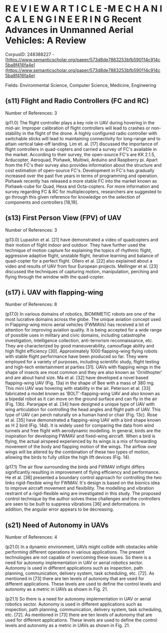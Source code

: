 # R E V I E W A R T I C L E -M E C H A N I C A L E N G I N E E R I N G Recent Advances in Unmanned Aerial Vehicles: A Review

CorpusID: 248388227 - [https://www.semanticscholar.org/paper/573d8de7883253bfb590114c914c5ba8f416fa4e](https://www.semanticscholar.org/paper/573d8de7883253bfb590114c914c5ba8f416fa4e)

Fields: Environmental Science, Computer Science, Medicine, Engineering

## (s11) Flight and Radio Controllers (FC and RC)
Number of References: 3

(p11.0) The flight controller plays a key role in UAV during hovering in the mid-air. Improper calibration of flight controllers will lead to crashes or non-stability in the flight of the drone. A highly configured radio controller with switchable sticks will lead to maintaining connectivity for long-range and to attain vertical take-off landing. Lim et. al. [17] discussed the importance of flight controllers in quad-copters and carried a survey of FC's available in the market. According to their survey, the open-source FC's are KK 2.1.5, Arducopter, Aeroquad, Pixhawk, Multiwii, Arduino and Raspberry pi. Apart from the FC's their survey also provides information about the structure and cost estimation of open-source FC's. Development in FC's has gradually increased over the past five years in terms of programming and operation. Pixhawk recently has released a more stable FC into the market known as Pixhawk-cube for Quad, Hexa and Octa-copters. For more information and survey regarding FC & RC for multiplecopters, researchers are suggested to go through this given reference for knowledge on the selection of components and controllers [18,19].
## (s13) First Person View (FPV) of UAV
Number of References: 3

(p13.0) Lupashin et al. [21] have demonstrated a video of quadcopters and their motion of flight indoor and outdoor. They have further used the technique of motion capture for explaining the topics of rhythmic flight, aggressive adaptive flight, unstable flight, iterative learning and balance of quad-copter for a perfect flight. Ollero et al. [22] also explained about a video and results of UAV from four European projects. Mellinger et al. [23] discussed the techniques of capturing motion, manipulation, perching and flying through the window with the quad-copter.
## (s17) i. UAV with flapping-wing
Number of References: 8

(p17.0) In various domains of robotics, BIOMIMETIC robots are one of the most lucrative domains across the globe. The unique aviation concept used in Flapping-wing micro aerial vehicles (FWMAVs) has received a lot of attention for improving aviation quality. It is being accepted for a wide range of possible uses in military and civic domains, including catastrophe investigation, intelligence collection, anti-terrorism reconnaissance, etc. They are characterized by good maneuverability, camouflage ability and high flight efficiency [30]. Approximately 1000 flapping-wing flying robots with stable flight performance have been produced so far. They were employed for a variety of purposes, including scientific study, flight testing and high-tech entertainment at parties [31]. UAVs with flapping wings in the shape of insects are most common and they are also known as 'Ornithopter' and are about hand size. Ma et al. [32] have developed a novel based flapping-wing UAV (Fig. 13a) in the shape of Bee with a mass of 380 mg. This mini UAV was hovering with stability in the air. Peterson et al. [33] fabricated a model known as 'BOLT'-flapping-wing UAV and also known as a bipedal robot as it can move on the ground surface and can fly in the air (Fig. 13b). Paranjape et al. [34] have designed a unique type of UAV with wing articulation for controlling the head angles and flight path of UAV. This type of UAV can perch naturally on a human hand or chair (Fig. 13c). Rose et al.   [35] have demonstrated a flapping-wing UAV with a bird shape known as H 2 bird (Fig. 14d). It is widely used for comparing the data from wind tunnels and free flight with aerodynamic modelling. In general, birds are the inspiration for developing FWMAV and fixed-wing aircraft. When a bird is flying, the actual airspeed experienced by its wings is a mix of forwarding movement of the body and flapping motion of the wings. The airflow over wings will be altered by the combination of these two types of motion, allowing the birds to fully utilize the high lift devices (Fig. 14).

(p17.1) The air flow surrounding the birds and FWMAV inflight differs significantly resulting in improvement of flying efficiency and performance. He et al. [36] presented a boundary control approach for controlling the two links rigid-flexible wing for FWMAV. It's design is based on the bionics idea to improve aircraft movement and flexibility. The modelling and vibration restraint of a rigid-flexible wing are investigated in this study. The proposed control technique by the author solves these challenges and the controllers are seen to be built to suppress vibrations  [36] and deformations. In addition, the angular error appears to be decreasing.
## (s21) Need of Autonomy in UAVs
Number of References: 4

(p21.0) In a dynamic environment, UAVs might collide with obstacles while performing different operations in various applications. The present technologies are not capable of overcoming these issues. So there is a need for autonomy implementation in UAV or aerial robotics sector. Autonomy is used in different applications such as inspection, path planning, communication, delivery system, task scheduling, etc. [72]. As mentioned in [73] there are ten levels of autonomy that are used for different applications. These levels are used to define the control levels and autonomy as a metric in UAVs as shown in Fig. 21.

(p21.1) So there is a need for autonomy implementation in UAV or aerial robotics sector. Autonomy is used in different applications such as inspection, path planning, communication, delivery system, task scheduling, etc. [72]. As mentioned in [73] there are ten levels of autonomy that are used for different applications. These levels are used to define the control levels and autonomy as a metric in UAVs as shown in Fig. 21. 
